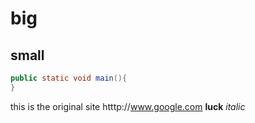 # big
## small
```java
public static void main(){
}
```
this is the original site htttp://www.google.com
**luck**
*italic*
